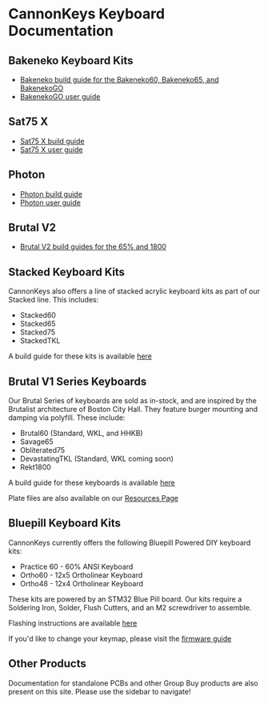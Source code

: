 # CannonKeys Keyboard Documentation

## Bakeneko Keyboard Kits

- [Bakeneko build guide for the Bakeneko60, Bakeneko65, and BakenekoGO](bakeneko.md)
- [BakenekoGO user guide](bakenekogo-user-guide.md)

## Sat75 X

- [Sat75 X build guide](sat75-x.md)
- [Sat75 X user guide](satisfaction75/user_guide.md)

## Photon

- [Photon build guide](photon-build-guide.md)
- [Photon user guide](photon-user-guide.md)

## Brutal V2
- [Brutal V2 build guides for the 65% and 1800](brutal-v2-build-guide.md)

## Stacked Keyboard Kits
CannonKeys also offers a line of stacked acrylic keyboard kits as part of our Stacked line. This includes:

- Stacked60
- Stacked65
- Stacked75
- StackedTKL

A build guide for these kits is available [here](stacked/stacked_build.md) 

## Brutal V1 Series Keyboards
Our Brutal Series of keyboards are sold as in-stock, and are inspired by the Brutalist architecture of Boston City Hall. They feature burger mounting and damping via polyfill. These include:

- Brutal60 (Standard, WKL, and HHKB)
- Savage65
- Obliterated75
- DevastatingTKL (Standard, WKL coming soon)
- Rekt1800

A build guide for these keyboards is available [here](brutal/brutal_build.md)

Plate files are also available on our [Resources Page](resources.md)

## Bluepill Keyboard Kits
CannonKeys currently offers the following Bluepill Powered DIY keyboard kits:

- Practice 60 - 60% ANSI Keyboard
- Ortho60 - 12x5 Ortholinear Keyboard
- Ortho48 - 12x4 Ortholinear Keyboard

These kits are powered by an STM32 Blue Pill board. Our kits require a Soldering Iron, Solder, Flush Cutters, and an M2 screwdriver to assemble.

Flashing instructions are available [here](flashing.md)

If you'd like to change your keymap, please visit the [firmware guide](firmware.md)

## Other Products

Documentation for standalone PCBs and other Group Buy products are also present on this site. Please use the sidebar to navigate!
